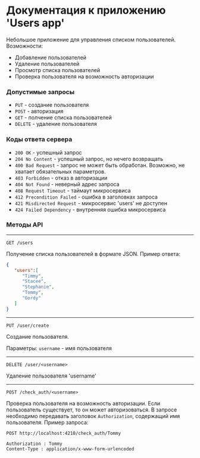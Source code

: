 # Документация к приложению 'Users app'
Небольшое приложение для управления списком пользователей. Возможности:
* Добавление пользователей
* Удаление пользователей
* Просмотр списка пользователей
* Проверка пользователя на возможность авторизации

### Допустимые запросы
* `PUT` - создание пользователя
* `POST` - авторизация
* `GET` - полчение списка пользователей
* `DELETE` - удаление пользователя

### Коды ответа сервера
* `200 OK` - успешный запрос
* `204 No Content` - успешный запрос, но нечего возвращать
* `400 Bad Request` - запрос не может быть обработан. Возможно, не хватает обязательных параметров.
* `403 Forbidden` - отказ в авторизации
* `404 Not Found` - неверный адрес запроса
* `408 Request Timeout` - таймаут микросервиса
* `412 Precondition Failed` - ошибка в заголовках запроса
* `421 Misdirected Request` - микросервис 'users' не доступен
* `424 Failed Dependency` - внутренняя ошибка микросервиса

### Методы API
***
`GET /users`

Получение списка пользователей в формате JSON. Пример ответа:
```json
{
   "users":[
      "Timmy",
      "Stacee",
      "Stephanie",
      "Tommy",
      "Gordy"
   ]
}
```

***

`PUT /user/create`

Создание пользователя.

Параметры: `username` - имя пользователя

***
`DELETE /user/<username>`

Удаление пользователя 'username'

***

`POST /check_auth/<username>`

Проверка пользователя на возможность авторизации. Если пользователь существует, то он может авторизоваться. В запросе необходимо передавать заголовок `Authorization`, содержащий имя пользователя. Пример запроса:
```
POST http://localhost:4210/check_auth/Tommy

Authorization : Tommy
Content-Type : application/x-www-form-urlencoded
```




